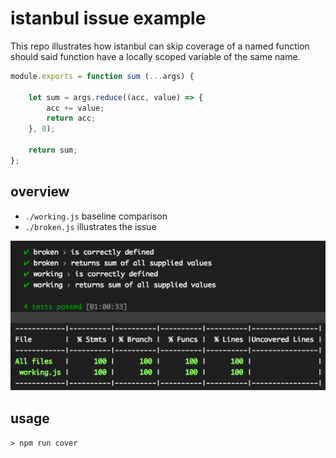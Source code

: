 # istanbul issue example

This repo illustrates how istanbul can skip coverage of a named function should said function have a locally scoped variable of the same name.

```JavaScript
module.exports = function sum (...args) {

    let sum = args.reduce((acc, value) => {
        acc += value;
        return acc;
    }, 0);

    return sum;
};
```

## overview

- `./working.js` baseline comparison
- `./broken.js` illustrates the issue

![output](./output.png)

## usage

`> npm run cover`
